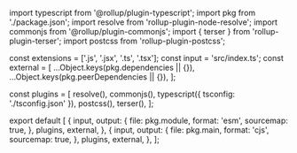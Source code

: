 
import typescript from '@rollup/plugin-typescript';
import pkg from './package.json';
import resolve from 'rollup-plugin-node-resolve';
import commonjs from '@rollup/plugin-commonjs';
import { terser } from 'rollup-plugin-terser';
import postcss from 'rollup-plugin-postcss';

const extensions = ['.js', '.jsx', '.ts', '.tsx'];
const input = 'src/index.ts';
const external = [
    ...Object.keys(pkg.dependencies || {}),
    ...Object.keys(pkg.peerDependencies || {}),
];

const plugins = [
    resolve(),
    commonjs(),
    typescript({ tsconfig: './tsconfig.json' }),
    postcss(),
    terser(),
];

export default [
    {
        input,
        output: {
            file: pkg.module,
            format: 'esm',
            sourcemap: true,
        },
        plugins,
        external,
    },
    {
        input,
        output: {
            file: pkg.main,
            format: 'cjs',
            sourcemap: true,
        },
        plugins,
        external,
    },
];
